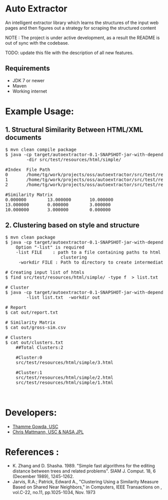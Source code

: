 # Auto Extractor
An intelligent extractor library which learns the structures of the input web pages and then figures out a strategy for scraping the structured content


NOTE : The project is under active development, as a result the README is out of sync with the codebase.

TODO: update this file with the description of all new features.


## Requirements
+ JDK 7 or newer
+ Maven
+ Working internet


# Example Usage:
## 1. Structural Similarity Between HTML/XML documents
<pre>
$ mvn clean compile package
$ java -cp target/autoextractor-0.1-SNAPSHOT-jar-with-dependencies.jar edu.usc.irds.autoext.tree.ZSTEDComputer \
        -dir src/test/resources/html/simple/

#Index  File Path
0       /home/tg/work/projects/oss/autoextractor/src/test/resources/html/simple/3.html
1       /home/tg/work/projects/oss/autoextractor/src/test/resources/html/simple/2.html
2       /home/tg/work/projects/oss/autoextractor/src/test/resources/html/simple/1.html

#Similarity Matrix
0.000000        13.000000       10.000000       
13.000000       0.000000        3.000000        
10.000000       3.000000        0.000000 
</pre>

## 2. Clustering based on style and structure
 
<pre>
$ mvn clean package
$ java -cp target/autoextractor-0.1-SNAPSHOT-jar-with-dependencies.jar edu.usc.irds.autoext.cluster.FileClusterer
    Option "-list" is required
    -list FILE    : path to a file containing paths to html files that requires
                     clustering
     -workdir FILE : Path to directory to create intermediate files and reports

# Creating input list of htmls
$ find src/test/resources/html/simple/ -type f  > list.txt

# Cluster
$ java -cp target/autoextractor-0.1-SNAPSHOT-jar-with-dependencies.jar edu.usc.irds.autoext.cluster.FileClusterer \
        -list list.txt  -workdir out

# Report 
$ cat out/report.txt

# Similarity Matrix
$ cat out/gross-sim.csv

# Clusters
$ cat out/clusters.txt 
    ##Total Clusters:2
    
    #Cluster:0
    src/test/resources/html/simple/3.html
    
    #Cluster:1
    src/test/resources/html/simple/2.html
    src/test/resources/html/simple/1.html

 
</pre>


# Developers: 
* [Thamme Gowda, USC](mailto:tgowdan@gmail.com)
* [Chris Mattmann, USC & NASA JPL]()


# References :
+ K. Zhang and D. Shasha. 1989. "Simple fast algorithms for the editing distance between trees and related problems". SIAM J. Comput. 18, 6 (December 1989), 1245-1262. 
+ Jarvis, R.A.; Patrick, Edward A., "Clustering Using a Similarity Measure Based on Shared Near Neighbors," in Computers, IEEE Transactions on , vol.C-22, no.11, pp.1025-1034, Nov. 1973

